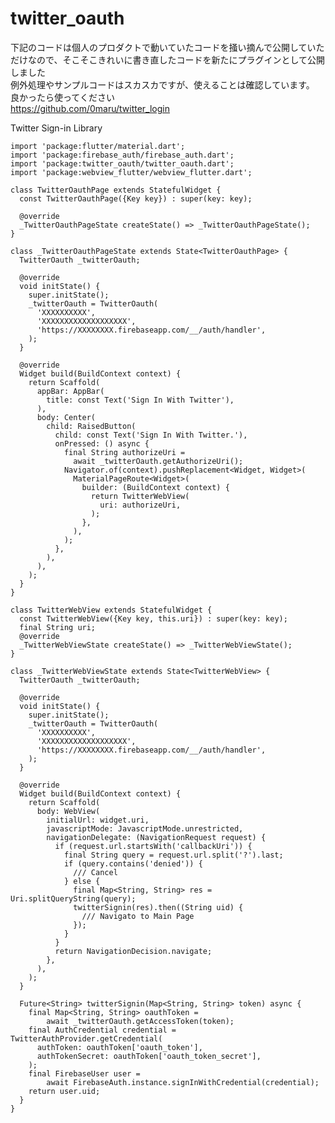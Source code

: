 # twitter_oauth

下記のコードは個人のプロダクトで動いていたコードを掻い摘んで公開していただけなので、そこそこきれいに書き直したコードを新たにプラグインとして公開しました  
例外処理やサンプルコードはスカスカですが、使えることは確認しています。  
良かったら使ってください  
https://github.com/0maru/twitter_login  
  

Twitter Sign-in Library

    import 'package:flutter/material.dart';
    import 'package:firebase_auth/firebase_auth.dart';
    import 'package:twitter_oauth/twitter_oauth.dart';
    import 'package:webview_flutter/webview_flutter.dart';

    class TwitterOauthPage extends StatefulWidget {
      const TwitterOauthPage({Key key}) : super(key: key);

      @override
      _TwitterOauthPageState createState() => _TwitterOauthPageState();
    }

    class _TwitterOauthPageState extends State<TwitterOauthPage> {
      TwitterOauth _twitterOauth;

      @override
      void initState() {
        super.initState();
        _twitterOauth = TwitterOauth(
          'XXXXXXXXXX',
          'XXXXXXXXXXXXXXXXXXX',
          'https://XXXXXXXX.firebaseapp.com/__/auth/handler',
        );
      }

      @override
      Widget build(BuildContext context) {
        return Scaffold(
          appBar: AppBar(
            title: const Text('Sign In With Twitter'),
          ),
          body: Center(
            child: RaisedButton(
              child: const Text('Sign In With Twitter.'),
              onPressed: () async {
                final String authorizeUri =   
                  await _twitterOauth.getAuthorizeUri();
                Navigator.of(context).pushReplacement<Widget, Widget>(
                  MaterialPageRoute<Widget>(
                    builder: (BuildContext context) {
                      return TwitterWebView(
                        uri: authorizeUri,
                      );
                    },
                  ),
                );
              },
            ),
          ),
        );
      }
    }

    class TwitterWebView extends StatefulWidget {
      const TwitterWebView({Key key, this.uri}) : super(key: key);
      final String uri;
      @override
      _TwitterWebViewState createState() => _TwitterWebViewState();
    }

    class _TwitterWebViewState extends State<TwitterWebView> {
      TwitterOauth _twitterOauth;

      @override
      void initState() {
        super.initState();
        _twitterOauth = TwitterOauth(
          'XXXXXXXXXX',
          'XXXXXXXXXXXXXXXXXXX',
          'https://XXXXXXXX.firebaseapp.com/__/auth/handler',
        );
      }

      @override
      Widget build(BuildContext context) {
        return Scaffold(
          body: WebView(
            initialUrl: widget.uri,
            javascriptMode: JavascriptMode.unrestricted,
            navigationDelegate: (NavigationRequest request) {
              if (request.url.startsWith('callbackUri')) {
                final String query = request.url.split('?').last;
                if (query.contains('denied')) {
                  /// Cancel
                } else {
                  final Map<String, String> res = Uri.splitQueryString(query);
                  twitterSignin(res).then((String uid) {
                    /// Navigato to Main Page
                  });
                }
              }
              return NavigationDecision.navigate;
            },
          ),
        );
      }

      Future<String> twitterSignin(Map<String, String> token) async {
        final Map<String, String> oauthToken =
            await _twitterOauth.getAccessToken(token);
        final AuthCredential credential = TwitterAuthProvider.getCredential(
          authToken: oauthToken['oauth_token'],
          authTokenSecret: oauthToken['oauth_token_secret'],
        );
        final FirebaseUser user =
            await FirebaseAuth.instance.signInWithCredential(credential);
        return user.uid;
      }
    }
